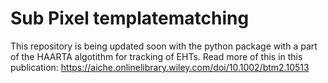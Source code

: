 # Sub Pixel templatematching

This repository is being updated soon with the python package with a part of the HAARTA algotithm for tracking of EHTs.
Read more of this in this publication:
https://aiche.onlinelibrary.wiley.com/doi/10.1002/btm2.10513
